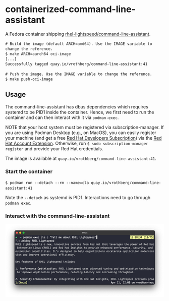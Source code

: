 # containerized-command-line-assistant
A Fedora container shipping [rhel-lightspeed/command-line-assistant](https://github.com/rhel-lightspeed/command-line-assistant).

```
# Build the image (default ARCH=amd64). Use the IMAGE variable to change the reference.
$ make ARCH=aarch64 oci-image
[...]
Successfully tagged quay.io/vrothberg/command-line-assistant:41

# Push the image. Use the IMAGE variable to change the reference.
$ make push-oci-image
```

## Usage

The command-line-assistant has dbus dependencies which requires systemd to be PID1 inside the container.  Hence, we first need to run the container and can then interact with it via `podman-exec`.

NOTE that your host system must be registered via subscription-manager.  If you are using Podman Desktop (e.g., on MacOS), you can easily register your machine (and get a free [Red Hat Developers Subscription](https://developers.redhat.com/about?source=sso)) via the [Red Hat Account Extension](https://github.com/redhat-developer/podman-desktop-redhat-account-ext).  Otherwise, run `$ sudo subscription-manager register` and provide your Red Hat credentials.

The image is available at `quay.io/vrothberg/command-line-assistant:41`.

### Start the container

`$ podman run --detach --rm --name=cla quay.io/vrothberg/command-line-assistant:41`

Note the `--detach` as systemd is PID1.  Interactions need to go through `podman exec`.

### Interact with the command-line-assistant

![screenshot](screenshots/chat.png)
